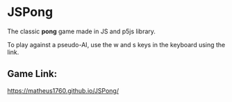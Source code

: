 # JSPong

The classic **pong** game made in JS and p5js library.

To play against a pseudo-AI, use the w and s keys in the keyboard using the link.

## Game Link:

https://matheus1760.github.io/JSPong/
